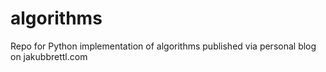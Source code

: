 # algorithms
Repo for Python implementation of algorithms published via personal blog on jakubbrettl.com
